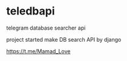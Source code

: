 # teledbapi
telegram database searcher api

project started 
make DB search API by django

https://t.me/Mamad_Love
